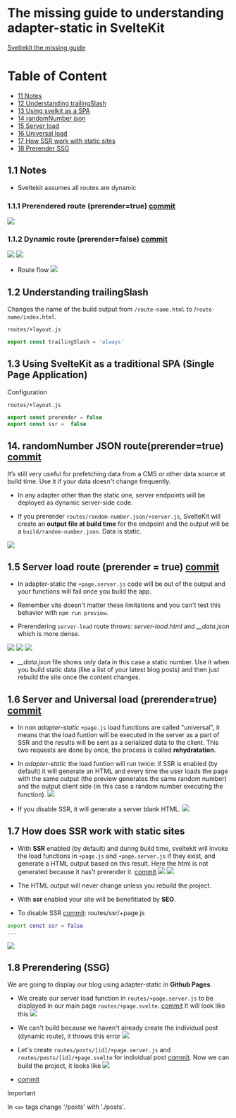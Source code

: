 # The missing guide to understanding adapter-static in SvelteKit

[Sveltekit the missing guide](https://khromov.se/the-missing-guide-to-understanding-adapter-static-in-sveltekit/)

# Table of Content
- [11 Notes](#11-notes)
- [12 Understanding trailingSlash](#12--understanding-trailingslash)
- [13 Using svelkit as a SPA](#13-using-sveltekit-as-a-traditional-spa-single-page-application)
- [14 randomNumber json](#14-randomnumber-json-routeprerendertrue-commit)
- [15 Server load](#15-server-load-route-prerender--true)
- [16 Universal load](#16-server-and-universal-load-prerendertrue)
- [17 How SSR work with static sites](#17-how-does-ssr-work-with-static-sites)
- [18 Prerender SSG](#18-prerendering-ssg)

## 1.1 Notes
- Sveltekit assumes all routes are dynamic
### 1.1.1 Prerendered route (prerender=true) [commit](https://github.com/ccalobeto/svelte-static/commit/34843e02f8bfbad953d323566617a2005a80c8f5)
![](/images/prerender-route.png) 

### 1.1.2 Dynamic route (prerender=false) [commit](https://github.com/ccalobeto/svelte-static/commit/c304da93649a60f3395e28fb783f36fc21fd7b8b)
![](/images/dynamic-route-tree.png)
![](/images/dynamic-route-deploy.png)

- Route flow
![](/images/route-flow.png)


## 1.2  Understanding trailingSlash
Changes the name of the build output from `/route-name.html` to /`route-name/index.html`.

`routes/+layout.js`
```js
export const trailingSlash = 'always'
```

## 1.3 Using SvelteKit as a traditional SPA (Single Page Application)
Configuration

`routes/+layout.js`
```js
export const prerender = false
export const ssr =  false
```

## 14. randomNumber JSON route(prerender=true) [commit](https://github.com/ccalobeto/svelte-static/commit/3a21193278f828dba7673903f637f6a050288005)
It’s still very useful for prefetching data from a CMS or other data source at build time. Use it if your data doesn't change frequently.

- In any adapter other than the static one, server endpoints will be deployed as dynamic server-side code.

- If you prerender `routes/random-number.json/+server.js`, SvelteKit will create an **output file at build time** for the endpoint and the output will be a `build/random-number.json`. Data is static.

![](/images/randomNumberJSON-route.png)

## 1.5 Server load route (prerender = true) [commit](https://github.com/ccalobeto/svelte-static/commit/86a67b68c22c98ee61f9d052c1185ddaaa9517da)

- In adapter-static the `+page.server.js` code will be out of the output and your functions will fail once you build the app.

- Remember vite doesn't matter these limitations and you can't test this behavior with `npm run preview`.

- Prerendering `server-load` route throws: *server-load.html* and *__data.json* which is more dense.

![](/images/server-load-data.png)
![](/images/server-load-tree.png)
![](/images/server-load.gif)

- *__data.json* file shows only data in this case a static number. Use it when you build static data (like a list of your latest blog posts) and then just rebuild the site once the content changes.

## 1.6 Server and Universal load (prerender=true) [commit](https://github.com/ccalobeto/svelte-static/commit/0c6b6fe6e8ee548c7d61a99aacd35e2638709e24)

- In non *adapter-static* `+page.js` load functions are called "universal", it means that the load funtion will be executed in the server as a part of SSR and the results will be sent as a serialized data to the client. This two requests are done by once, the process is called **rehydratation**.

- In *adapter-static* the load funtion will run twice: if SSR is enabled (by default) it will generate an HTML and every time the user loads the page with the same output (the preview generates the same random number) and the output client side (in this case a random number executing the function).
![](/images/universal-ssr-enabled.gif)

- If you disable SSR, it will generate a server blank HTML.
![](/images/universal-ssr-disabled.gif)

## 1.7 How does SSR work with static sites
- With **SSR** enabled (by default) and during build time, sveltekit will invoke the load functions in `+page.js` and `+page.server.js` if they exist, and generate a HTML output based on this result. Here the html is not generated because it has't prerender it. [commit](https://github.com/ccalobeto/svelte-static/commit/27ae7197354f98069c9da03fc17cfb87be95e8af)
![](/images/ssr-enabled.gif)
![](/images/ssr-prerender.png)

- The HTML output will never change unless you rebuild the project.

- With **ssr** enabled your site will be benefitiated by **SEO**.

- To disable SSR [commit](https://github.com/ccalobeto/svelte-static/commit/d1f71f3813b0f7b8a19b19931da4117efb186bcd):
routes/ssr/+page.js
```sh
export const ssr = false
...
```
![](/images/ssr-disabled.gif)

## 1.8 Prerendering (SSG)
We are going to display our blog using adapter-static in **Github Pages**. 

- We create our server load function in `routes/+page.server.js` to be displayed in our main page `routes/+page.svelte`. [commit](https://github.com/ccalobeto/svelte-static/commit/673487846e128e55225bcee869a8d255bcad82f8)
It will look like this
![](/images/blog-dev.png)

- We can't build because we haven't already create the individual post (dynamic route), it throws this error
![](/images/blog-build-error.png)

- Let's create `routes/posts/[id]/+page.server.js` and `routes/posts/[id]/+page.svelte` for individual post [commit](https://github.com/ccalobeto/svelte-static/commit/a2eb20af66c2f650b7b5eda296340f7c15685d11). Now we can build the project, it looks like
![](/images/blog-build-ok.png)

- [commit](https://github.com/ccalobeto/svelte-static/commit/0c7630c6bc71979ca08a38c40225785228973eea)

>[!IMPORTANt]
> In `<a>` tags change '/posts' with './posts'.

